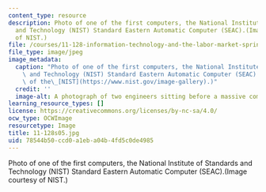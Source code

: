 ```yaml
---
content_type: resource
description: Photo of one of the first computers, the National Institute of Standards
  and Technology (NIST) Standard Eastern Automatic Computer (SEAC).(Image courtesy
  of NIST.)
file: /courses/11-128-information-technology-and-the-labor-market-spring-2005/78544b50ccd0a1eba04b4fd5c0de4985_11-128s05.jpg
file_type: image/jpeg
image_metadata:
  caption: "Photo of one of the first computers, the National Institute of Standards\
    \ and Technology (NIST) Standard Eastern Automatic Computer (SEAC). (Image courtesy\
    \ of the\_[NIST](https://www.nist.gov/image-gallery).)"
  credit: ''
  image-alt: A photograph of two engineers sitting before a massive computer.
learning_resource_types: []
license: https://creativecommons.org/licenses/by-nc-sa/4.0/
ocw_type: OCWImage
resourcetype: Image
title: 11-128s05.jpg
uid: 78544b50-ccd0-a1eb-a04b-4fd5c0de4985
---
```

Photo of one of the first computers, the National Institute of Standards and Technology (NIST) Standard Eastern Automatic Computer (SEAC).(Image courtesy of NIST.)